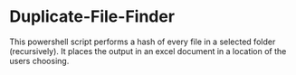# Duplicate-File-Finder
This powershell script performs a hash of every file in a selected folder (recursively). It places the output in an excel document in a location of the users choosing.
